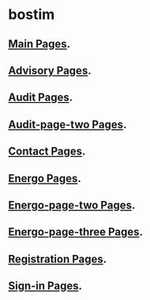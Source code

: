 # bostim

##   [Main Pages](https://akabyl.github.io/bostim/).
##   [Advisory Pages](https://akabyl.github.io/bostim/advisory).
##   [Audit Pages](https://akabyl.github.io/bostim/audit).
##   [Audit-page-two Pages](https://akabyl.github.io/bostim/audit-page-two).
##   [Contact Pages](https://akabyl.github.io/bostim/contact).
##   [Energo Pages](https://akabyl.github.io/bostim/energo).
##   [Energo-page-two Pages](https://akabyl.github.io/bostim/energo-page-two).
##   [Energo-page-three Pages](https://akabyl.github.io/bostim/energo-page-three).
##   [Registration Pages](https://akabyl.github.io/bostim/registration).
##   [Sign-in Pages](https://akabyl.github.io/bostim/sign-in).
